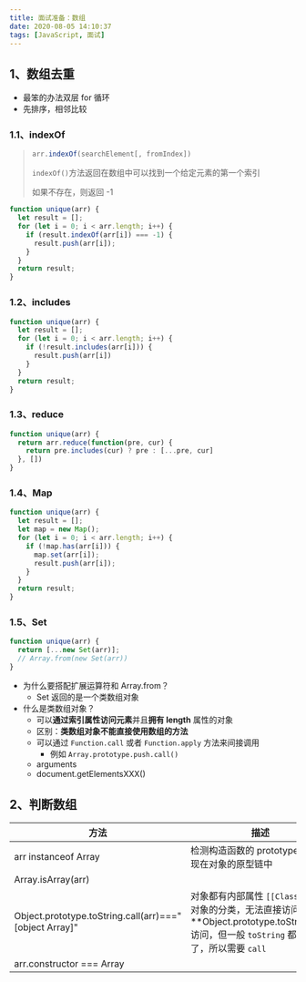 ```yaml
---
title: 面试准备：数组
date: 2020-08-05 14:10:37
tags: [JavaScript, 面试]
---
```


## 1、数组去重

* 最笨的办法双层 for 循环
* 先排序，相邻比较

### 1.1、indexOf

> ```js
> arr.indexOf(searchElement[, fromIndex])
> ```
>
> `indexOf()`方法返回在数组中可以找到一个给定元素的第一个索引
>
> 如果不存在，则返回 -1

```js
function unique(arr) {
  let result = [];
  for (let i = 0; i < arr.length; i++) {
    if (result.indexOf(arr[i]) === -1) {
      result.push(arr[i]);
    }
  }
  return result;
}
```

### 1.2、includes

```js
function unique(arr) {
  let result = [];
  for (let i = 0; i < arr.length; i++) {
    if (!result.includes(arr[i])) {
      result.push(arr[i])
    }
  }
  return result;
}
```

### 1.3、reduce

```js
function unique(arr) {
  return arr.reduce(function(pre, cur) {
    return pre.includes(cur) ? pre : [...pre, cur]
  }, [])
}
```

### 1.4、Map

```js
function unique(arr) {
  let result = [];
  let map = new Map();
  for (let i = 0; i < arr.length; i++) {
    if (!map.has(arr[i])) {
      map.set(arr[i]);
      result.push(arr[i]);
    }
  }
  return result;
}
```

### 1.5、Set

```js
function unique(arr) {
  return [...new Set(arr)];
  // Array.from(new Set(arr))
}
```

* 为什么要搭配扩展运算符和 Array.from？
	* Set 返回的是一个类数组对象
* 什么是类数组对象？
	* 可以**通过索引属性访问元素**并且**拥有 length** 属性的对象
	* 区别：**类数组对象不能直接使用数组的方法**
	* 可以通过 `Function.call` 或者 `Function.apply` 方法来间接调用
		* 例如 `Array.prototype.push.call()`
	* arguments
	* document.getElementsXXX()

## 2、判断数组

| 方法                                                   | 描述                                                         |
| ------------------------------------------------------ | ------------------------------------------------------------ |
| arr instanceof Array                                   | 检测构造函数的 prototype 是否出现在对象的原型链中            |
| Array.isArray(arr)                                     |                                                              |
| Object.prototype.toString.call(arr)==="[object Array]" | 对象都有内部属性 `[[Class]]` 表示对象的分类，无法直接访问，通过 **Object.prototype.toString()**访问，但一般 `toString` 都被重写了，所以需要 `call` |
| arr.constructor === Array                              |                                                              |



 